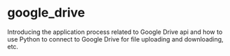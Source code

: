 # google_drive
Introducing the application process related to Google Drive api and how to use Python to connect to Google Drive for file uploading and downloading, etc.
